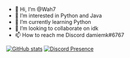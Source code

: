 - 👋 Hi, I’m @Wah7
- 👀 I’m interested in Python and Java
- 🌱 I’m currently learning Python
- 💞️ I’m looking to collaborate on idk
- 📫 How to reach me Discord damiemk#6767

[![GitHub stats](https://github-readme-stats.vercel.app/api?username=Wah7&show_icons=true&theme=tokyonight)](https://github.com/anuraghazra/github-readme-stats)
[![Discord Presence](https://lanyard.cnrad.dev/api/728817652000096277)](https://discord.com/users/728817652000096277)
